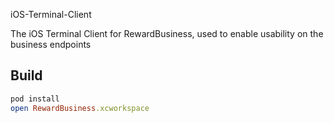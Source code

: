 iOS-Terminal-Client

The iOS Terminal Client for RewardBusiness, used to enable usability on the business endpoints

## Build

```ruby
pod install
open RewardBusiness.xcworkspace
```

